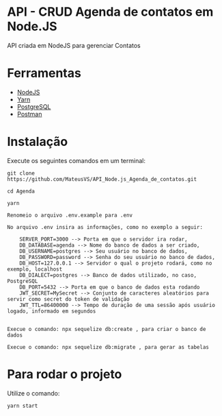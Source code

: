 # API - CRUD Agenda de contatos em Node.JS
API criada em NodeJS para gerenciar Contatos

# Ferramentas
- [NodeJS](https://nodejs.org/en/)
- [Yarn](https://yarnpkg.com/)
- [PostgreSQL](https://www.postgresql.org/download/)
- [Postman](https://www.getpostman.com/)

# Instalação

Execute os seguintes comandos em um terminal:

```
git clone https://github.com/MateusVS/API_Node.js_Agenda_de_contatos.git
```

```
cd Agenda
```

```
yarn
```

```
Renomeio o arquivo .env.example para .env
```

```
No arquivo .env insira as informações, como no exemplo a seguir:

    SERVER_PORT=3000 --> Porta em que o servidor ira rodar,
    DB_DATABASE=agenda --> Nome do banco de dados a ser criado,
    DB_USERNAME=postgres --> Seu usuário no banco de dados,
    DB_PASSWORD=password --> Senha do seu usuário no banco de dados,
    DB_HOST=127.0.0.1 --> Servidor o qual o projeto rodará, como no exemplo, localhost
    DB_DIALECT=postgres --> Banco de dados utilizado, no caso, PostgreSQL
    DB_PORT=5432 --> Porta em que o banco de dados esta rodando
    JWT_SECRET=MySecret --> Conjunto de caracteres aleatórios para servir como secret do token de validação
    JWT_TTL=86400000 --> Tempo de duração de uma sessão após usuário logado, informado em segundos


```

```
Execue o comando: npx sequelize db:create , para criar o banco de dados
```


```
Execue o comando: npx sequelize db:migrate , para gerar as tabelas
```

# Para rodar o projeto

Utilize o comando:

```
yarn start
```

